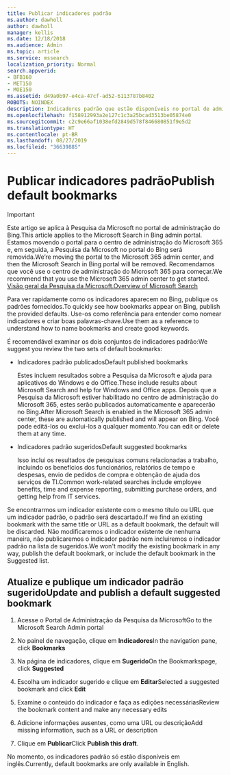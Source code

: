 ```yaml
---
title: Publicar indicadores padrão
ms.author: dawholl
author: dawholl
manager: kellis
ms.date: 12/18/2018
ms.audience: Admin
ms.topic: article
ms.service: mssearch
localization_priority: Normal
search.appverid:
- BFB160
- MET150
- MOE150
ms.assetid: d49a0b97-e4ca-47cf-ad52-6113787b8402
ROBOTS: NOINDEX
description: Indicadores padrão que estão disponíveis no portal de administração da Pesquisa da Microsoft
ms.openlocfilehash: f158912993a2e127c1c3a25bcad3513be05874e0
ms.sourcegitcommit: c2c9e66af1038efd2849d578f846680851f9e5d2
ms.translationtype: HT
ms.contentlocale: pt-BR
ms.lasthandoff: 08/27/2019
ms.locfileid: "36639885"
---
```

# <a name="publish-default-bookmarks"></a><span data-ttu-id="d281e-103">Publicar indicadores padrão</span><span class="sxs-lookup"><span data-stu-id="d281e-103">Publish default bookmarks</span></span>

> [!IMPORTANT]
> <span data-ttu-id="d281e-104">Este artigo se aplica à Pesquisa da Microsoft no portal de administração do Bing.</span><span class="sxs-lookup"><span data-stu-id="d281e-104">This article applies to the Microsoft Search in Bing admin portal.</span></span> <span data-ttu-id="d281e-105">Estamos movendo o portal para o centro de administração do Microsoft 365 e, em seguida, a Pesquisa da Microsoft no portal do Bing será removida.</span><span class="sxs-lookup"><span data-stu-id="d281e-105">We’re moving the portal to the Microsoft 365 admin center, and then the Microsoft Search in Bing portal will be removed.</span></span> <span data-ttu-id="d281e-106">Recomendamos que você use o centro de administração do Microsoft 365 para começar.</span><span class="sxs-lookup"><span data-stu-id="d281e-106">We recommend that you use the Microsoft 365 admin center to get started.</span></span> [<span data-ttu-id="d281e-107">Visão geral da Pesquisa da Microsoft.</span><span class="sxs-lookup"><span data-stu-id="d281e-107">Overview of Microsoft Search</span></span>](overview-microsoft-search.md)

<span data-ttu-id="d281e-108">Para ver rapidamente como os indicadores aparecem no Bing, publique os padrões fornecidos.</span><span class="sxs-lookup"><span data-stu-id="d281e-108">To quickly see how bookmarks appear on Bing, publish the provided defaults.</span></span> <span data-ttu-id="d281e-109">Use-os como referência para entender como nomear indicadores e criar boas palavras-chave.</span><span class="sxs-lookup"><span data-stu-id="d281e-109">Use them as a reference to understand how to name bookmarks and create good keywords.</span></span>
  
<span data-ttu-id="d281e-110">É recomendável examinar os dois conjuntos de indicadores padrão:</span><span class="sxs-lookup"><span data-stu-id="d281e-110">We suggest you review the two sets of default bookmarks:</span></span>
  
- <span data-ttu-id="d281e-111">Indicadores padrão publicados</span><span class="sxs-lookup"><span data-stu-id="d281e-111">Default published bookmarks</span></span>
    
    <span data-ttu-id="d281e-112">Estes incluem resultados sobre a Pesquisa da Microsoft e ajuda para aplicativos do Windows e do Office.</span><span class="sxs-lookup"><span data-stu-id="d281e-112">These include results about Microsoft Search and help for Windows and Office apps.</span></span> <span data-ttu-id="d281e-113">Depois que a Pesquisa da Microsoft estiver habilitado no centro de administração do Microsoft 365, estes serão publicados automaticamente e aparecerão no Bing.</span><span class="sxs-lookup"><span data-stu-id="d281e-113">After Microsoft Search is enabled in the Microsoft 365 admin center, these are automatically published and will appear on Bing.</span></span> <span data-ttu-id="d281e-114">Você pode editá-los ou exclui-los a qualquer momento.</span><span class="sxs-lookup"><span data-stu-id="d281e-114">You can edit or delete them at any time.</span></span>
    
- <span data-ttu-id="d281e-115">Indicadores padrão sugeridos</span><span class="sxs-lookup"><span data-stu-id="d281e-115">Default suggested bookmarks</span></span>
    
    <span data-ttu-id="d281e-116">Isso inclui os resultados de pesquisas comuns relacionadas a trabalho, incluindo os benefícios dos funcionários, relatórios de tempo e despesas, envio de pedidos de compra e obtenção de ajuda dos serviços de TI.</span><span class="sxs-lookup"><span data-stu-id="d281e-116">Common work-related searches include employee benefits, time and expense reporting, submitting purchase orders, and getting help from IT services.</span></span>
    
<span data-ttu-id="d281e-117">Se encontrarmos um indicador existente com o mesmo título ou URL que um indicador padrão, o padrão será descartado.</span><span class="sxs-lookup"><span data-stu-id="d281e-117">If we find an existing bookmark with the same title or URL as a default bookmark, the default will be discarded.</span></span> <span data-ttu-id="d281e-118">Não modificaremos o indicador existente de nenhuma maneira, não publicaremos o indicador padrão nem incluiremos o indicador padrão na lista de sugeridos.</span><span class="sxs-lookup"><span data-stu-id="d281e-118">We won't modify the existing bookmark in any way, publish the default bookmark, or include the default bookmark in the Suggested list.</span></span>
  
## <a name="update-and-publish-a-default-suggested-bookmark"></a><span data-ttu-id="d281e-119">Atualize e publique um indicador padrão sugerido</span><span class="sxs-lookup"><span data-stu-id="d281e-119">Update and publish a default suggested bookmark</span></span>

1. <span data-ttu-id="d281e-120">Acesse o Portal de Administração da Pesquisa da Microsoft</span><span class="sxs-lookup"><span data-stu-id="d281e-120">Go to the Microsoft Search Admin portal</span></span>
    
2. <span data-ttu-id="d281e-121">No painel de navegação, clique em **Indicadores**</span><span class="sxs-lookup"><span data-stu-id="d281e-121">In the navigation pane, click **Bookmarks**</span></span>
    
3. <span data-ttu-id="d281e-122">Na página de indicadores, clique em **Sugerido**</span><span class="sxs-lookup"><span data-stu-id="d281e-122">On the Bookmarkspage, click **Suggested**</span></span>
    
4. <span data-ttu-id="d281e-123">Escolha um indicador sugerido e clique em **Editar**</span><span class="sxs-lookup"><span data-stu-id="d281e-123">Selected a suggested bookmark and click **Edit**</span></span>
    
5. <span data-ttu-id="d281e-124">Examine o conteúdo do indicador e faça as edições necessárias</span><span class="sxs-lookup"><span data-stu-id="d281e-124">Review the bookmark content and make any necessary edits</span></span>
    
6. <span data-ttu-id="d281e-125">Adicione informações ausentes, como uma URL ou descrição</span><span class="sxs-lookup"><span data-stu-id="d281e-125">Add missing information, such as a URL or description</span></span>
    
7. <span data-ttu-id="d281e-126">Clique em **Publicar**</span><span class="sxs-lookup"><span data-stu-id="d281e-126">Click **Publish this draft**.</span></span>
    
<span data-ttu-id="d281e-127">No momento, os indicadores padrão só estão disponíveis em inglês.</span><span class="sxs-lookup"><span data-stu-id="d281e-127">Currently, default bookmarks are only available in English.</span></span> 

  

